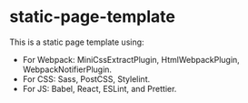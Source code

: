 # static-page-template

This is a static page template using:

- For Webpack: MiniCssExtractPlugin, HtmlWebpackPlugin, WebpackNotifierPlugin.
- For CSS: Sass, PostCSS, Stylelint.
- For JS: Babel, React, ESLint, and Prettier.
